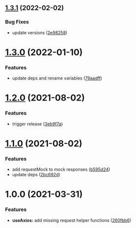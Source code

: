## [1.3.1](https://github.com/baloise/vue-axios/compare/v1.3.0...v1.3.1) (2022-02-02)


### Bug Fixes

* update versions ([2e98258](https://github.com/baloise/vue-axios/commit/2e982586e78c6a3c9966fbe77e71d6b7b9eac5ac))

# [1.3.0](https://github.com/baloise/vue-axios/compare/v1.2.0...v1.3.0) (2022-01-10)


### Features

* update deps and rename variables ([79aadff](https://github.com/baloise/vue-axios/commit/79aadffb949b5b92a7842a93b2bf03bfc850124d))

# [1.2.0](https://github.com/baloise/vue-axios/compare/v1.1.0...v1.2.0) (2021-08-02)


### Features

* trigger release ([3eb9f7a](https://github.com/baloise/vue-axios/commit/3eb9f7a39e217d570d050b7b160efaeb3f8ac480))

# [1.1.0](https://github.com/baloise/vue-axios/compare/v1.0.0...v1.1.0) (2021-08-02)


### Features

* add requestMock to mock responses ([b595d24](https://github.com/baloise/vue-axios/commit/b595d246a481115687076e2fd0edb6327d27fb12))
* update deps ([2bc692d](https://github.com/baloise/vue-axios/commit/2bc692d6b90a6b76655c8d21ad8a0f200bcd3a82))

# 1.0.0 (2021-03-31)


### Features

* **useAxios:** add missing request helper functions ([260fbb6](https://github.com/baloise/vue-axios/commit/260fbb6c49ae9e8c37503abf529662adbc4364ed))
